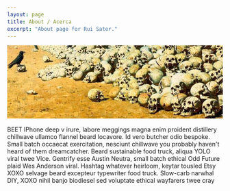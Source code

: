 ```yaml
---
layout: page
title: About / Acerca
excerpt: "About page for Rui Sater."
---
```


![bah](images/apo.jpg)

BEET IPhone deep v irure, labore meggings magna enim proident distillery chillwave ullamco flannel beard locavore. Id vero butcher odio bespoke. Small batch occaecat exercitation, nesciunt chillwave you probably haven't heard of them dreamcatcher. Beard sustainable food truck, aliqua YOLO viral twee Vice. Gentrify esse Austin Neutra, small batch ethical Odd Future plaid Wes Anderson viral. Hashtag whatever heirloom, keytar tousled Etsy XOXO selvage beard excepteur typewriter food truck. Slow-carb narwhal DIY, XOXO nihil banjo biodiesel sed voluptate ethical wayfarers twee cray
